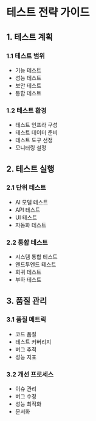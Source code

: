 # 테스트 전략 가이드

## 1. 테스트 계획

### 1.1 테스트 범위
- 기능 테스트
- 성능 테스트
- 보안 테스트
- 통합 테스트

### 1.2 테스트 환경
- 테스트 인프라 구성
- 테스트 데이터 준비
- 테스트 도구 선정
- 모니터링 설정

## 2. 테스트 실행

### 2.1 단위 테스트
- AI 모델 테스트
- API 테스트
- UI 테스트
- 자동화 테스트

### 2.2 통합 테스트
- 시스템 통합 테스트
- 엔드투엔드 테스트
- 회귀 테스트
- 부하 테스트

## 3. 품질 관리

### 3.1 품질 메트릭
- 코드 품질
- 테스트 커버리지
- 버그 추적
- 성능 지표

### 3.2 개선 프로세스
- 이슈 관리
- 버그 수정
- 성능 최적화
- 문서화
